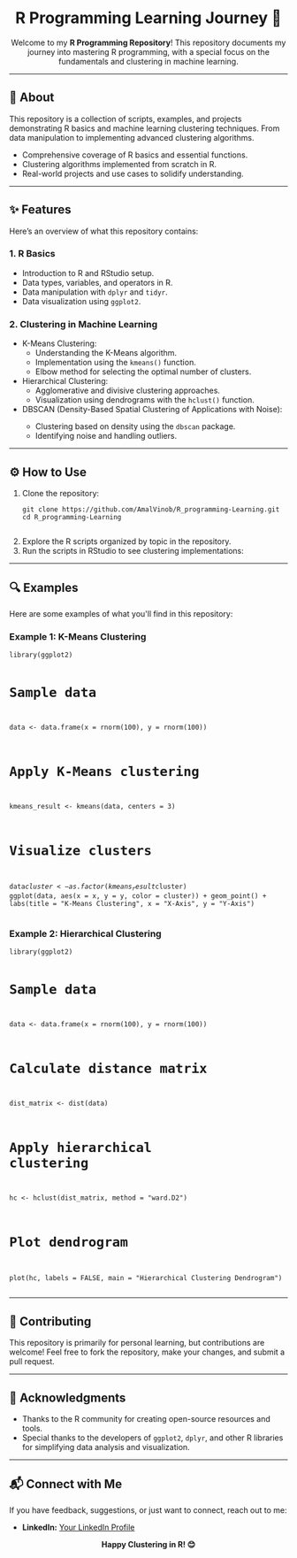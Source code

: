 <h1 align="center">R Programming Learning Journey 🌟</h1>

<p align="center">
  Welcome to my <strong>R Programming Repository</strong>! This repository documents my journey into mastering R programming, with a special focus on the fundamentals and clustering in machine learning.
</p>

---

<h2>📖 About</h2>
<p>
This repository is a collection of scripts, examples, and projects demonstrating R basics and machine learning clustering techniques. From data manipulation to implementing advanced clustering algorithms.
</p>
<ul>
  <li>Comprehensive coverage of R basics and essential functions.</li>
  <li>Clustering algorithms implemented from scratch in R.</li>
  <li>Real-world projects and use cases to solidify understanding.</li>
</ul>

---

<h2>✨ Features</h2>
<p>Here’s an overview of what this repository contains:</p>

<h3>1. R Basics</h3>
<ul>
  <li>Introduction to R and RStudio setup.</li>
  <li>Data types, variables, and operators in R.</li>
  <li>Data manipulation with <code>dplyr</code> and <code>tidyr</code>.</li>
  <li>Data visualization using <code>ggplot2</code>.</li>
</ul>

<h3>2. Clustering in Machine Learning</h3>
<ul>
  <li>K-Means Clustering:
    <ul>
      <li>Understanding the K-Means algorithm.</li>
      <li>Implementation using the <code>kmeans()</code> function.</li>
      <li>Elbow method for selecting the optimal number of clusters.</li>
    </ul>
  </li>
  <li>Hierarchical Clustering:
    <ul>
      <li>Agglomerative and divisive clustering approaches.</li>
      <li>Visualization using dendrograms with the <code>hclust()</code> function.</li>
    </ul>
  </li>
  <li>DBSCAN (Density-Based Spatial Clustering of Applications with Noise):</li>
  <ul>
    <li>Clustering based on density using the <code>dbscan</code> package.</li>
    <li>Identifying noise and handling outliers.</li>
  </ul>
</ul>

---

<h2>⚙️ How to Use</h2>
<ol>
  <li>Clone the repository:
    <pre><code>git clone https://github.com/AmalVinob/R_programming-Learning.git
cd R_programming-Learning
    </code></pre>
  </li>
  <li>Explore the R scripts organized by topic in the repository.</li>
  <li>Run the scripts in RStudio to see clustering implementations:
  </li>
</ol>

---

<h2>🔍 Examples</h2>
<p>Here are some examples of what you'll find in this repository:</p>

<h3>Example 1: K-Means Clustering</h3>
<pre><code>library(ggplot2)

# Sample data
data <- data.frame(x = rnorm(100), y = rnorm(100))

# Apply K-Means clustering
kmeans_result <- kmeans(data, centers = 3)

# Visualize clusters
data$cluster <- as.factor(kmeans_result$cluster)
ggplot(data, aes(x = x, y = y, color = cluster)) +
  geom_point() +
  labs(title = "K-Means Clustering", x = "X-Axis", y = "Y-Axis")
</code></pre>

<h3>Example 2: Hierarchical Clustering</h3>
<pre><code>library(ggplot2)

# Sample data
data <- data.frame(x = rnorm(100), y = rnorm(100))

# Calculate distance matrix
dist_matrix <- dist(data)

# Apply hierarchical clustering
hc <- hclust(dist_matrix, method = "ward.D2")

# Plot dendrogram
plot(hc, labels = FALSE, main = "Hierarchical Clustering Dendrogram")
</code></pre>

---

<h2>🤝 Contributing</h2>
<p>
This repository is primarily for personal learning, but contributions are welcome! Feel free to fork the repository, make your changes, and submit a pull request.
</p>

---

<h2>🙌 Acknowledgments</h2>
<ul>
  <li>Thanks to the R community for creating open-source resources and tools.</li>
  <li>Special thanks to the developers of <code>ggplot2</code>, <code>dplyr</code>, and other R libraries for simplifying data analysis and visualization.</li>
</ul>

---

<h2>📬 Connect with Me</h2>
<p>If you have feedback, suggestions, or just want to connect, reach out to me:</p>
<ul>
  <li><strong>LinkedIn:</strong> <a href="https://www.linkedin.com/in/amalvinob/" target="_blank">Your LinkedIn Profile</a></li>
</ul>

<p align="center"><strong>Happy Clustering in R! 😊</strong></p>
